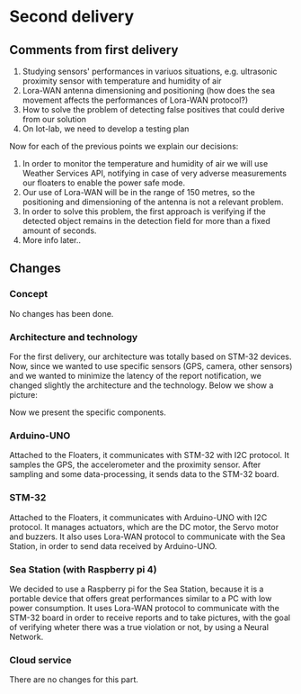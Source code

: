 # Second delivery

## Comments from first delivery
1. Studying sensors' performances in variuos situations, e.g. ultrasonic proximity sensor with temperature and humidity of air
2. Lora-WAN antenna dimensioning and positioning (how does the sea movement affects the performances of Lora-WAN protocol?)
3. How to solve the problem of detecting false positives that could derive from our solution
4. On Iot-lab, we need to develop a testing plan

Now for each of the previous points we explain our decisions:

1. In order to monitor the temperature and humidity of air we will use Weather Services API, notifying in case of very adverse measurements our floaters to enable the power safe mode.
2. Our use of Lora-WAN will be in the range of 150 metres, so the positioning and dimensioning of the antenna is not a relevant problem.
3. In order to solve this problem, the first approach is verifying if the detected object remains in the detection field for more than a fixed amount of seconds.
4. More info later..

## Changes

### Concept
No changes has been done.

### Architecture and technology
For the first delivery, our architecture was totally based on STM-32 devices. Now, since we wanted to use specific sensors (GPS, camera, other sensors) and we wanted to minimize the latency of the report notification, we changed slightly the architecture and the technology. Below we show a picture:



Now we present the specific components.

### Arduino-UNO
Attached to the Floaters, it communicates with STM-32 with I2C protocol. It samples the GPS, the accelerometer and the proximity sensor. After sampling and some data-processing, it sends data to the STM-32 board.

### STM-32
Attached to the Floaters, it communicates with Arduino-UNO with I2C protocol. It manages actuators, which are the DC motor, the Servo motor and buzzers. It also uses Lora-WAN protocol to communicate with the Sea Station, in order to send data received by Arduino-UNO.

### Sea Station (with Raspberry pi 4)
We decided to use a Raspberry pi for the Sea Station, because it is a portable device that offers great performances similar to a PC with low power consumption. It uses Lora-WAN protocol to communicate with the STM-32 board in order to receive reports and to take pictures, with the goal of verifying wheter there was a true violation or not, by using a Neural Network.

### Cloud service
There are no changes for this part.
